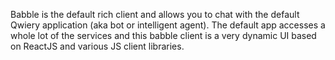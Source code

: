 Babble is the default rich client and allows you to chat with the default Qwiery application (aka bot or intelligent agent).
The default app accesses a whole lot of the services and this babble client is a very dynamic UI based on ReactJS and various JS client libraries.